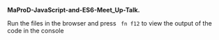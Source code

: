 <b> MaProD-JavaScript-and-ES6-Meet_Up-Talk.</b>
<p>Run the files in the browser and press <code> fn f12</code> to view the output of the code in the console </p>
